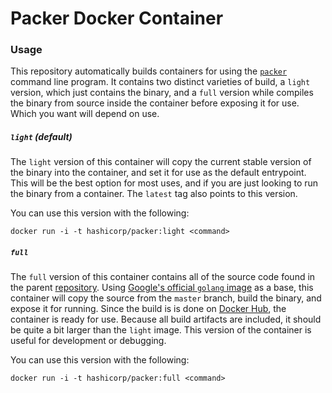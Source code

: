 # Packer Docker Container
### Usage
This repository automatically builds containers for using the [`packer`](https://packer.io) command line program. It contains two distinct varieties of build, a `light` version, which just contains the binary, and a `full` version while compiles the binary from source inside the container before exposing it for use. Which you want will depend on use.

##### `light` (default)

The `light` version of this container will copy the current stable version of the binary into the container, and set it for use as the default entrypoint. This will be the best option for most uses, and if you are just looking to run the binary from a container. The `latest` tag also points to this version.

You can use this version with the following:
```shell
docker run -i -t hashicorp/packer:light <command>
```

##### `full`
The `full` version of this container contains all of the source code found in the parent [repository](mitchellh/packer). Using [Google's official `golang` image](https://hub.docker.com/_/golang/) as a base, this container will copy the source from the `master` branch, build the binary, and expose it for running. Since the build is is done on [Docker Hub](https://hub.docker.com/r/hashicorp), the container is ready for use. Because all build artifacts are included, it should be quite a bit larger than the `light` image. This version of the container is useful for development or debugging.

You can use this version with the following:
```shell
docker run -i -t hashicorp/packer:full <command>
```
